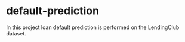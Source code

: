 # default-prediction
In this project loan default prediction is performed on the LendingClub dataset. 

